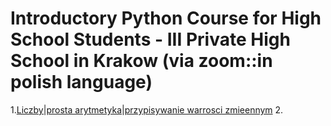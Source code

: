 # Introductory Python Course for High School Students - III Private High School in Krakow (via zoom::in polish language)

1.[Liczby|prosta arytmetyka|przypisywanie warrosci zmieennym](https://github.com/marszos/python_hs_classes/blob/a2dd38aab88768a7a7827cb414cd071febd44fd0/Liczby_prosta_arytmetyka.ipynb)
2. 
